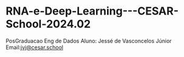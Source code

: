 # RNA-e-Deep-Learning---CESAR-School-2024.02
PosGraduacao Eng de Dados
Aluno: Jessé de Vasconcelos Júnior
Email:jvj@cesar.school
